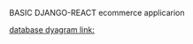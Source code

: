 BASIC DJANGO-REACT ecommerce applicarion

[database dyagram link:](https://drawsql.app/monad-wizard/diagrams/ecommerce-proshop)
